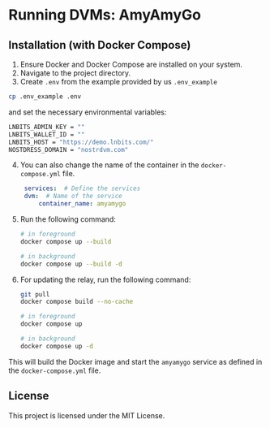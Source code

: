 # Running DVMs: AmyAmyGo

## Installation (with Docker Compose)

1. Ensure Docker and Docker Compose are installed on your system.
2. Navigate to the project directory.
3. Create `.env` from the example provided by us `.env_example`

```bash
cp .env_example .env
```

and set the necessary environmental variables:

```bash
LNBITS_ADMIN_KEY = ""
LNBITS_WALLET_ID = ""
LNBITS_HOST = "https://demo.lnbits.com/"
NOSTDRESS_DOMAIN = "nostrdvm.com"
```

4. You can also change the name of the container in the `docker-compose.yml` file.

   ```yaml
    services:  # Define the services
    dvm:  # Name of the service
        container_name: amyamygo
   ```

5. Run the following command:

   ```sh
   # in foreground
   docker compose up --build

   # in background
   docker compose up --build -d
   ```

6. For updating the relay, run the following command:

   ```sh
   git pull
   docker compose build --no-cache

   # in foreground
   docker compose up

   # in background
   docker compose up -d
   ```

This will build the Docker image and start the `amyamygo` service as defined in the `docker-compose.yml` file. 

## License

This project is licensed under the MIT License.